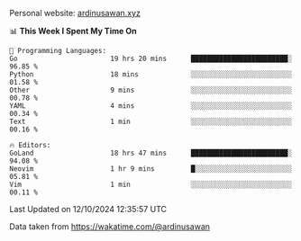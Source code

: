 Personal website: [ardinusawan.xyz](https://ardinusawan.xyz)

<!--START_SECTION:waka-->
📊 **This Week I Spent My Time On** 

```text
💬 Programming Languages: 
Go                       19 hrs 20 mins      ████████████████████████░   96.85 % 
Python                   18 mins             ░░░░░░░░░░░░░░░░░░░░░░░░░   01.58 % 
Other                    9 mins              ░░░░░░░░░░░░░░░░░░░░░░░░░   00.78 % 
YAML                     4 mins              ░░░░░░░░░░░░░░░░░░░░░░░░░   00.34 % 
Text                     1 min               ░░░░░░░░░░░░░░░░░░░░░░░░░   00.16 % 

🔥 Editors: 
GoLand                   18 hrs 47 mins      ████████████████████████░   94.08 % 
Neovim                   1 hr 9 mins         █░░░░░░░░░░░░░░░░░░░░░░░░   05.81 % 
Vim                      1 min               ░░░░░░░░░░░░░░░░░░░░░░░░░   00.11 % 
```


 Last Updated on 12/10/2024 12:35:57 UTC
<!--END_SECTION:waka-->
Data taken from https://wakatime.com/@ardinusawan
